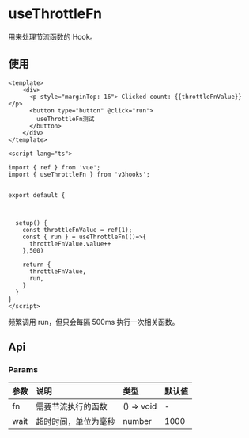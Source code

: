 # useThrottleFn

用来处理节流函数的 Hook。


## 使用

```
<template>
    <div>
      <p style="marginTop: 16"> Clicked count: {{throttleFnValue}} </p>
      <button type="button" @click="run">
        useThrottleFn测试
      </button>
    </div>
</template>

<script lang="ts">

import { ref } from 'vue';
import { useThrottleFn } from 'v3hooks';


export default {
  
  

  setup() {
    const throttleFnValue = ref(1);
    const { run } = useThrottleFn(()=>{
      throttleFnValue.value++
    },500)

    return {
      throttleFnValue,
      run,
    }
  }
}
</script>
```

频繁调用 run，但只会每隔 500ms 执行一次相关函数。



## Api

### Params

| 参数 | 说明 | 类型 | 默认值 |
| :----| :---- | :---- | :---- |
| fn | 需要节流执行的函数	 | () => void | - |
| wait | 超时时间，单位为毫秒 | number | 1000 |